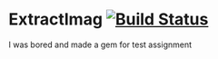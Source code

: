 # ExtractImag [![Build Status](https://travis-ci.org/alexlag/extractimag.svg?branch=master)](https://travis-ci.org/alexlag/extractimag)

I was bored and made a gem for test assignment
